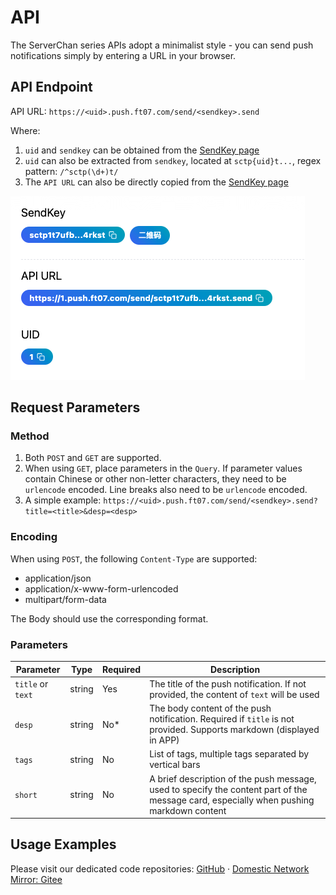 # API

The ServerChan series APIs adopt a minimalist style - you can send push notifications simply by entering a URL in your browser.

## API Endpoint

API URL: `https://<uid>.push.ft07.com/send/<sendkey>.send`

Where:

1. `uid` and `sendkey` can be obtained from the [SendKey page](https://sc3.ft07.com/sendkey)
1. `uid` can also be extracted from `sendkey`, located at `sctp{uid}t...`, regex pattern: `/^sctp(\d+)t/`
1. The `API URL` can also be directly copied from the [SendKey page](https://sc3.ft07.com/sendkey)

![](../../../../image/20241016133823.png)


## Request Parameters

### Method

1. Both `POST` and `GET` are supported.
1. When using `GET`, place parameters in the `Query`. If parameter values contain Chinese or other non-letter characters, they need to be `urlencode` encoded. Line breaks also need to be `urlencode` encoded.
1. A simple example: `https://<uid>.push.ft07.com/send/<sendkey>.send?title=<title>&desp=<desp>`



### Encoding

When using `POST`, the following `Content-Type` are supported:

- application/json
- application/x-www-form-urlencoded
- multipart/form-data

The Body should use the corresponding format.

### Parameters


| Parameter    | Type    | Required | Description                                                 |
|-----------|---------|----------|------------------------------------------------------|
| `title` or `text`   | string  | Yes       | The title of the push notification. If not provided, the content of `text` will be used           |
| `desp`      | string  | No*       | The body content of the push notification. Required if `title` is not provided. Supports markdown (displayed in APP)  |
| `tags`    | string  | No       | List of tags, multiple tags separated by vertical bars                      |
| `short`   | string  | No       | A brief description of the push message, used to specify the content part of the message card, especially when pushing markdown content     |

## Usage Examples

Please visit our dedicated code repositories: [GitHub](https://github.com/easychen/serverchan-demo) · [Domestic Network Mirror: Gitee](https://gitee.com/easychen/serverchan-demo) 